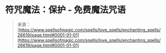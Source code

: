 <!--yml

category: 未分类

date: 2024-06-12 19:14:47

-->

# 符咒魔法：保护 - 免费魔法咒语

> 来源：[https://www.spellsofmagic.com/spells/love_spells/enchanting_spells/26619/page.html#0001-01-01](https://www.spellsofmagic.com/spells/love_spells/enchanting_spells/26619/page.html#0001-01-01)
